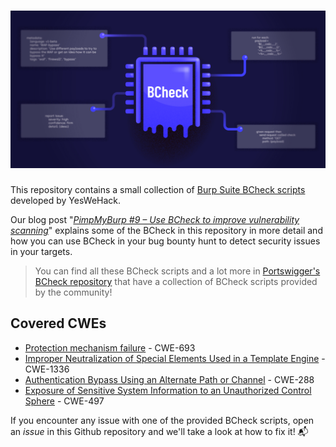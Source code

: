 <h1 align="center">
 <img src="./img/banner.jpg">
</h1>

This repository contains a small collection of [Burp Suite BCheck scripts](https://portswigger.net/burp/documentation/scanner/bchecks) developed by YesWeHack. 

Our blog post "*[PimpMyBurp #9 – Use BCheck to improve vulnerability scanning](https://blog.yeswehack.com/yeswerhackers/pimpmyburp-9-use-bcheck-to-improve-vulnerability-scanning/)*" explains some of the BCheck in this repository in more detail and how you can use BCheck in your bug bounty hunt to detect security issues in your targets.

> You can find all these BCheck scripts and a lot more in [Portswigger's BCheck repository](https://github.com/PortSwigger/BChecks) that have a collection of BCheck scripts provided by the community!

## Covered CWEs

- [Protection mechanism failure](https://cwe.mitre.org/data/definitions/693.html) - CWE-693
- [Improper Neutralization of Special Elements Used in a Template Engine](https://cwe.mitre.org/data/definitions/1336.html) - CWE-1336
- [Authentication Bypass Using an Alternate Path or Channel](https://cwe.mitre.org/data/definitions/288.html) - CWE-288
- [Exposure of Sensitive System Information to an Unauthorized Control Sphere](https://cwe.mitre.org/data/definitions/497.html) - CWE-497

If you encounter any issue with one of the provided BCheck scripts, open an *issue* in this Github repository and we'll take a look at how to fix it! 📬
